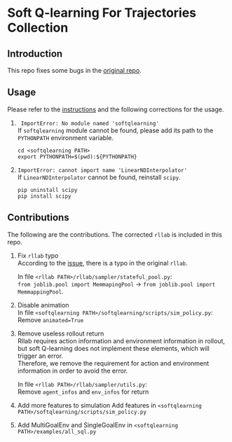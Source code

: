 # Soft Q-learning For Trajectories Collection

## Introduction

This repo fixes some bugs in the [original repo](https://github.com/haarnoja/softqlearning). 

## Usage

Please refer to the [instructions](README.origin.md) and the following corrections for the usage.
   
1. ` ImportError: No module named 'softqlearning'`  
   If `softqlearning` module cannot be found, please add its path to the `PYTHONPATH` environment variable.
   ```
   cd <softqlearning PATH>
   export PYTHONPATH=$(pwd):${PYTHONPATH}
   ```
   
2. `ImportError: cannot import name 'LinearNDInterpolator'`  
   If `LinearNDInterpolator` cannot be found, reinstall `scipy`.  
   ```
   pip uninstall scipy
   pip install scipy
   ```

## Contributions

The following are the contributions. The corrected `rllab` is included in this repo.

1. Fix `rllab` typo  
   According to the [issue](https://github.com/rll/rllab/issues/240), there is a typo in the original `rllab`.
     
   In file `<rllab PATH>/rllab/sampler/stateful_pool.py`:  
   `from joblib.pool import MemmapingPool` -> `from joblib.pool import MemmappingPool`.  

2. Disable animation  
   In file `<softqlearning PATH>/softqlearning/scripts/sim_policy.py`:
   Remove `animated=True`

3. Remove useless rollout return  
   Rllab requires action information and environment information in rollout, but soft Q-learning does not implement these elements, which will trigger an error.  
   Therefore, we remove the requirement for action and environment information in order to avoid the error.
   
   In file `<rllab PATH>/rllab/sampler/utils.py`:  
   Remove `agent_infos` and `env_infos` for return

4. Add more features to simulation
   Add features in `<softqlearning PATH>/softqlearning/scripts/sim_policy.py`  

5. Add MultiGoalEnv and SingleGoalEnv in `<softqlearning PATH>/examples/all_sql.py`
